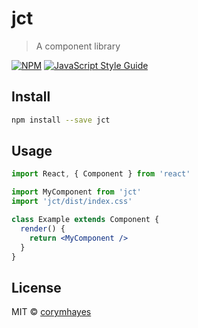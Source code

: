 # jct

> A component library

[![NPM](https://img.shields.io/npm/v/jct.svg)](https://www.npmjs.com/package/jct) [![JavaScript Style Guide](https://img.shields.io/badge/code_style-standard-brightgreen.svg)](https://standardjs.com)

## Install

```bash
npm install --save jct
```

## Usage

```jsx
import React, { Component } from 'react'

import MyComponent from 'jct'
import 'jct/dist/index.css'

class Example extends Component {
  render() {
    return <MyComponent />
  }
}
```

## License

MIT © [corymhayes](https://github.com/corymhayes)

